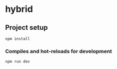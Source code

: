 # hybrid

## Project setup
```
npm install
```

### Compiles and hot-reloads for development
```
npm run dev
```
